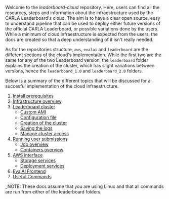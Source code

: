 Welcome to the *leaderboard-cloud* repository. Here, users can find all the resources, steps and information about the infraestructure used by the CARLA Leaderboard's cloud. The aim is to have a clear open source, easy to understand pipeline that can be used to deploy either future versions of the official CARLA Leaderboard, or possible variations done by the users. While a minimum of cloud infraestructure is expected from the users, the docs are created so that a deep understanding of it isn't really needed.

As for the repositories structure, `aws`, `evalai` and `leaderboard` are the different sections of the cloud's implementation. While the first two are the same for any of the two Leaderboard version, the `leaderboard` folder explains the creation of the cluster, which has slight variations between versions, hence the `leaderboard_1.0` and `leaderboard_2.0` folders.

Below is a summary of the different topics that will be discussed for a succesful implementation of the cloud infraestructure.

1. [Install prerequisites](/docs/1_prerequisites.md)
1. [Infrastructure overview](/docs/2_overview.md)
1. [Leaderboard cluster](/docs/3_leaderboard_cluster.md)
    - [Custom AMI](/docs/3_1_creation_of_the_ami.md)
    - [Configuration file](/docs/3_2_cluster_configuration.md)
    - [Creation of the cluster](/docs/3_3_cluster_creation.md)
    - [Saving the logs](/docs/3_4_logging_to_cloudwatch.md)
    - [Manage cluster access](/docs/3_5_cluster_access.md)
1. [Running user submissions](/docs/4_running_user_submissions.md)
    - [Job overview](/docs/4_1_job_overview.md)
    - [Containers overview](/docs/4_2_containers_overview.md)
1. [AWS interface](/docs/5_aws_interface.md)
    - [Storage services](/docs/5_1_storage_services.md)
    - [Deployment services](/docs/5_2_automatic_job_deployment.md)
1. [EvalAI Frontend](/docs/6_frontend.md)
1. [Useful Commands](/docs/x_useful_commands.md)

_NOTE: These docs assume that you are using Linux and that all commands are run from either of the leaderboard folders.

<!--
- 0) Prerequisites
- 1) Diagram
- 2) Cluster creation
  · Base AMI
  · Design of the cluster configuration file 
    - Node groups
    - Cluster permissions
  · Cluster creation and addition of logging mechanisms
  · Granting other users access
- 3) CARLA Job
  · Paralellization of the routes
  · Explanation of the `run_X.sh` files
  · Detection of crashes and automatic resume
- 4) Automatic submissions
  · SQS Queue
  · EventBridge
  · Step Function
  · Frontend
- 5) Deployment
  · Package creation
  · Docker creation
-->